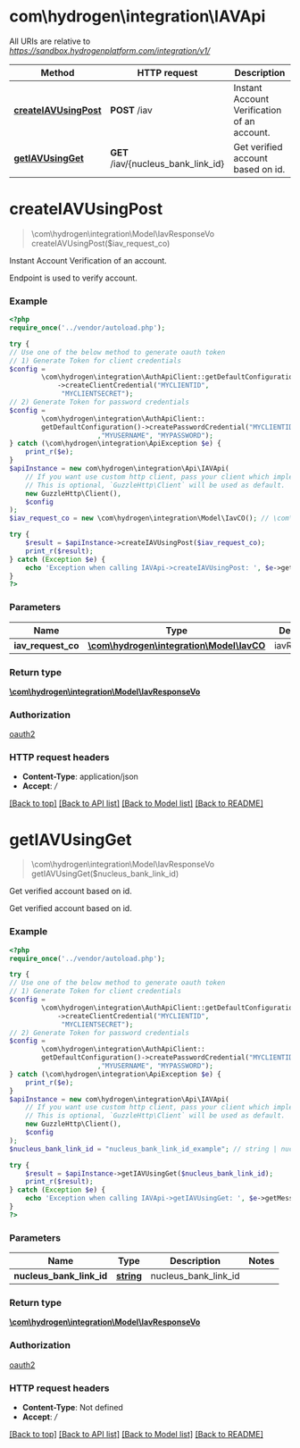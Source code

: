 # com\hydrogen\integration\IAVApi

All URIs are relative to *https://sandbox.hydrogenplatform.com/integration/v1/*

Method | HTTP request | Description
------------- | ------------- | -------------
[**createIAVUsingPost**](IAVApi.md#createIAVUsingPost) | **POST** /iav | Instant Account Verification of an account.
[**getIAVUsingGet**](IAVApi.md#getIAVUsingGet) | **GET** /iav/{nucleus_bank_link_id} | Get verified account based on id.


# **createIAVUsingPost**
> \com\hydrogen\integration\Model\IavResponseVo createIAVUsingPost($iav_request_co)

Instant Account Verification of an account.

Endpoint is used to verify account.

### Example
```php
<?php
require_once('../vendor/autoload.php');

try {
// Use one of the below method to generate oauth token
// 1) Generate Token for client credentials
$config =
        \com\hydrogen\integration\AuthApiClient::getDefaultConfiguration()
            ->createClientCredential("MYCLIENTID",
             "MYCLIENTSECRET");
// 2) Generate Token for password credentials
$config =
        \com\hydrogen\integration\AuthApiClient::
        getDefaultConfiguration()->createPasswordCredential("MYCLIENTID","MYCLIENTSECRET"
                      ,"MYUSERNAME", "MYPASSWORD");
} catch (\com\hydrogen\integration\ApiException $e) {
    print_r($e);
}
$apiInstance = new com\hydrogen\integration\Api\IAVApi(
    // If you want use custom http client, pass your client which implements `GuzzleHttp\ClientInterface`.
    // This is optional, `GuzzleHttp\Client` will be used as default.
    new GuzzleHttp\Client(),
    $config
);
$iav_request_co = new \com\hydrogen\integration\Model\IavCO(); // \com\hydrogen\integration\Model\IavCO | iavRequestCO

try {
    $result = $apiInstance->createIAVUsingPost($iav_request_co);
    print_r($result);
} catch (Exception $e) {
    echo 'Exception when calling IAVApi->createIAVUsingPost: ', $e->getMessage(), PHP_EOL;
}
?>
```

### Parameters

Name | Type | Description  | Notes
------------- | ------------- | ------------- | -------------
 **iav_request_co** | [**\com\hydrogen\integration\Model\IavCO**](../Model/IavCO.md)| iavRequestCO |

### Return type

[**\com\hydrogen\integration\Model\IavResponseVo**](../Model/IavResponseVo.md)

### Authorization

[oauth2](../../README.md#oauth2)

### HTTP request headers

 - **Content-Type**: application/json
 - **Accept**: */*

[[Back to top]](#) [[Back to API list]](../../README.md#documentation-for-api-endpoints) [[Back to Model list]](../../README.md#documentation-for-models) [[Back to README]](../../README.md)

# **getIAVUsingGet**
> \com\hydrogen\integration\Model\IavResponseVo getIAVUsingGet($nucleus_bank_link_id)

Get verified account based on id.

Get verified account based on id.

### Example
```php
<?php
require_once('../vendor/autoload.php');

try {
// Use one of the below method to generate oauth token
// 1) Generate Token for client credentials
$config =
        \com\hydrogen\integration\AuthApiClient::getDefaultConfiguration()
            ->createClientCredential("MYCLIENTID",
             "MYCLIENTSECRET");
// 2) Generate Token for password credentials
$config =
        \com\hydrogen\integration\AuthApiClient::
        getDefaultConfiguration()->createPasswordCredential("MYCLIENTID","MYCLIENTSECRET"
                      ,"MYUSERNAME", "MYPASSWORD");
} catch (\com\hydrogen\integration\ApiException $e) {
    print_r($e);
}
$apiInstance = new com\hydrogen\integration\Api\IAVApi(
    // If you want use custom http client, pass your client which implements `GuzzleHttp\ClientInterface`.
    // This is optional, `GuzzleHttp\Client` will be used as default.
    new GuzzleHttp\Client(),
    $config
);
$nucleus_bank_link_id = "nucleus_bank_link_id_example"; // string | nucleus_bank_link_id

try {
    $result = $apiInstance->getIAVUsingGet($nucleus_bank_link_id);
    print_r($result);
} catch (Exception $e) {
    echo 'Exception when calling IAVApi->getIAVUsingGet: ', $e->getMessage(), PHP_EOL;
}
?>
```

### Parameters

Name | Type | Description  | Notes
------------- | ------------- | ------------- | -------------
 **nucleus_bank_link_id** | [**string**](../Model/.md)| nucleus_bank_link_id |

### Return type

[**\com\hydrogen\integration\Model\IavResponseVo**](../Model/IavResponseVo.md)

### Authorization

[oauth2](../../README.md#oauth2)

### HTTP request headers

 - **Content-Type**: Not defined
 - **Accept**: */*

[[Back to top]](#) [[Back to API list]](../../README.md#documentation-for-api-endpoints) [[Back to Model list]](../../README.md#documentation-for-models) [[Back to README]](../../README.md)


